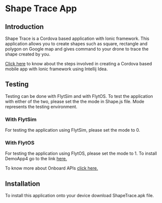 <!--
#
# Licensed to the Apache Software Foundation (ASF) under one
# or more contributor license agreements.  See the NOTICE file
# distributed with this work for additional information
# regarding copyright ownership.  The ASF licenses this file
# to you under the Apache License, Version 2.0 (the
# "License"); you may not use this file except in compliance
# with the License.  You may obtain a copy of the License at
#
# http://www.apache.org/licenses/LICENSE-2.0
#
# Unless required by applicable law or agreed to in writing,
# software distributed under the License is distributed on an
# "AS IS" BASIS, WITHOUT WARRANTIES OR CONDITIONS OF ANY
#  KIND, either express or implied.  See the License for the
# specific language governing permissions and limitations
# under the License.
#
-->


# Shape Trace App

## Introduction

Shape Trace is a Cordova based application with Ionic framework.
This application allows you to create shapes such as square, rectangle
and polygon on Google map and gives command to your drone to trace the
shape created by you.


[Click here](http://docs.flytbase.com/docs/FlytApps/Web_MobileApps.html) to
know about the steps involved in creating a Cordova based mobile app with
Ionic framework using Intellij Idea.

## Testing

Testing can be done with FlytSim and with FlytOS. To test the application with
either of the two, please set the the mode in Shape.js file. Mode represents
the testing environment.

### With FlytSim
For testing the application using FlytSim, please set the mode to 0.

### With FlytOS
For testing the application using FlytOS, please set the mode to 1. To install
DemoApp4 go to the link [here.](https://github.com/flytbase/flytsamples/tree/master/OnboardApps/cpp)

To know more about Onboard APIs [click here.](http://docs.flytbase.com/docs/FlytAPI/OnboardAPIs.html)

## Installation

To install this application onto your device download ShapeTrace.apk file.


